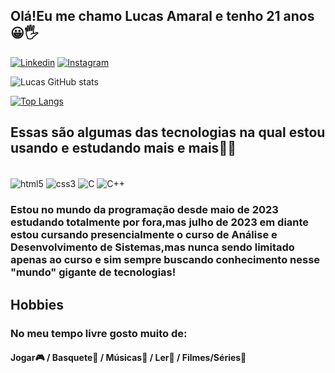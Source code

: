 ## Olá!Eu me chamo Lucas Amaral e tenho 21 anos 😀🖐️

[![Linkedin](https://img.shields.io/badge/LinkedIn-0077B5?style=for-the-badge&logo=linkedin&logoColor=white)](https://www.linkedin.com/in/lucas-amaral-luciano-076005298/)
[![Instagram](https://img.shields.io/badge/Instagram-E4405F?style=for-the-badge&logo=instagram&logoColor=white)](https://www.instagram.com/luc_asa_/)

![Lucas GitHub stats](https://github-readme-stats.vercel.app/api?username=LucasLubiL&show_icons=true&theme=tokyonight)

[![Top Langs](https://github-readme-stats.vercel.app/api/top-langs/?username=LucasLubiL)](https://github.com/anuraghazra/github-readme-stats)

## Essas são algumas das tecnologias na qual estou usando e estudando mais e mais👨‍💻

<div style="display: inline_block"><br/>
   <img align="center" alt="html5" src="https://img.shields.io/badge/HTML5-E34F26?style=for-the-badge&logo=html5&logoColor=white"/>
   <img align="center" alt="css3" src="https://img.shields.io/badge/CSS3-1572B6?style=for-the-badge&logo=css3&logoColor=white"/>
   <img align="center" alt="C" src="https://img.shields.io/badge/C-00599C?style=for-the-badge&logo=c&logoColor=white"/>
   <img align="center" alt="C++" src="https://img.shields.io/badge/C%2B%2B-00599C?style=for-the-badge&logo=c%2B%2B&logoColor=white"/>
</div>

### Estou no mundo da programação desde maio de 2023 estudando totalmente por fora,mas julho de 2023 em diante estou cursando presencialmente o curso de Análise e Desenvolvimento de Sistemas,mas nunca sendo limitado apenas ao curso e sim sempre buscando conhecimento nesse "mundo" gigante de tecnologias!

## Hobbies
### No meu tempo livre gosto muito de: 
#### Jogar🎮 / Basquete🏀 / Músicas🎵 / Ler📘 / Filmes/Séries🍿
 

